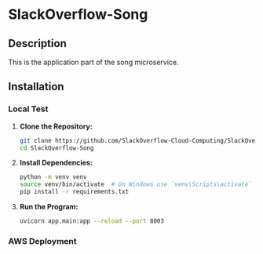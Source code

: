 # SlackOverflow-Song

## Description
This is the application part of the song microservice.

## Installation

### Local Test
1. **Clone the Repository:**
   ```bash
   git clone https://github.com/SlackOverflow-Cloud-Computing/SlackOverflow-Song
   cd SlackOverflow-Song
   
2. **Install Dependencies:**
   ```bash
   python -m venv venv
   source venv/bin/activate  # On Windows use `venv\Scripts\activate`
   pip install -r requirements.txt

3. **Run the Program:**
   ```bash
   uvicorn app.main:app --reload --port 8003


### AWS Deployment

